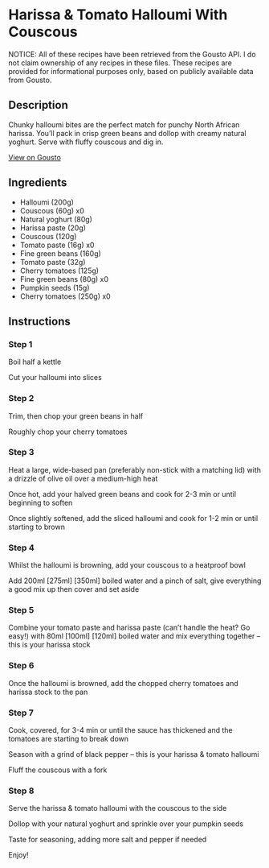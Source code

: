 # Harissa & Tomato Halloumi With Couscous

NOTICE: All of these recipes have been retrieved from the Gousto API. I do not claim ownership of any recipes in these files. These recipes are provided for informational purposes only, based on publicly available data from Gousto.

## Description

Chunky halloumi bites are the perfect match for punchy North African harissa. You’ll pack in crisp green beans and dollop with creamy natural yoghurt. Serve with fluffy couscous and dig in.

[View on Gousto](https://www.gousto.co.uk/recipes/cookbook/speedy-harissa-tomato-halloumi-with-couscous)

## Ingredients

- Halloumi (200g)
- Couscous (60g) x0
- Natural yoghurt (80g)
- Harissa paste (20g)
- Couscous (120g)
- Tomato paste (16g) x0
- Fine green beans (160g)
- Tomato paste (32g)
- Cherry tomatoes (125g)
- Fine green beans (80g) x0
- Pumpkin seeds (15g)
- Cherry tomatoes (250g) x0

## Instructions


### Step 1

Boil half a kettle

Cut your halloumi into slices


### Step 2

Trim, then chop your green beans in half

Roughly chop your cherry tomatoes


### Step 3

Heat a large, wide-based pan (preferably non-stick with a matching lid) with a drizzle of olive oil over a medium-high heat

Once hot, add your halved green beans and cook for 2-3 min or until beginning to soften

Once slightly softened, add the sliced halloumi and cook for 1-2 min or until starting to brown


### Step 4

Whilst the halloumi is browning, add your couscous to a heatproof bowl

Add 200ml <span class="text-purple">[275ml]</span> <span class="text-danger">[350ml] </span>boiled water and a pinch of salt, give everything a good mix up then cover and set aside


### Step 5

Combine your tomato paste and harissa paste (can’t handle the heat? Go easy!) with 80ml<span class="text-purple"> [100ml]</span> <span class="text-danger">[120ml]</span> boiled water and mix everything together – this is your harissa stock


### Step 6

Once the halloumi is browned, add the chopped cherry tomatoes and harissa stock to the pan


### Step 7

Cook, covered, for 3-4 min or until the sauce has thickened and the tomatoes are starting to break down

Season with a grind of black pepper – this is your harissa & tomato halloumi

Fluff the couscous with a fork

### Step 8

Serve the harissa & tomato halloumi with the couscous to the side

Dollop with your natural yoghurt and sprinkle over your pumpkin seeds

Taste for seasoning, adding more salt and pepper if needed

Enjoy!

